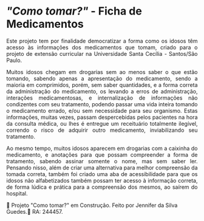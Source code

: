 <body>
<h1> <i>"Como tomar?"</i> - Ficha de Medicamentos</h1>
  <div style="text-align: justify;">
<p> Este projeto tem por finalidade democratizar a forma como os idosos têm acesso às informações dos medicamentos que tomam, criado para o projeto de extensão curricular na Universidade Santa Cecília - Santos/São Paulo.</p>
<p> Muitos idosos chegam em drogarias sem ao menos saber o que estão tomando, sabendo apenas a apresentação do medicamento, sendo a maioria em comprimidos, porém, sem saber quantidades, e a forma correta da administração do medicamento, os levando a erros de administração, interações medicamentosas, e internalização de informações não condizentes com seu tratamento, podendo passar uma vida inteira tomando o medicamento errado, e/ou sem necessidade para seu organismo. Estas informações, muitas vezes, passam despercebidas pelos pacientes na hora da consulta médica, ou lhes é entregue um receituário totalmente ilegível, correndo o risco de adquirir outro medicamento, inviabilizando seu tratamento. </p> 
<p> Ao mesmo tempo, muitos idosos aparecem em drogarias com a caixinha do medicamento, e anotações para que possam compreender a forma de tratamento, sabendo assinar somente o nome, mas sem saber ler. Pensando nisso, além de criar uma alternativa para melhor compreensão da tomada correta, também foi criado uma aba de acessibilidade para que os idosos não alfabetizados também possam ter acesso à informação correta, de forma lúdica e prática para a compreensão dos mesmos, ao saírem do hospital. </p> </div>
</body>

<foot>🚨 Projeto "Como tomar?" em Construção. Feito por Jennifer da Silva Guedes.💊 RA: 244457. </foot>
